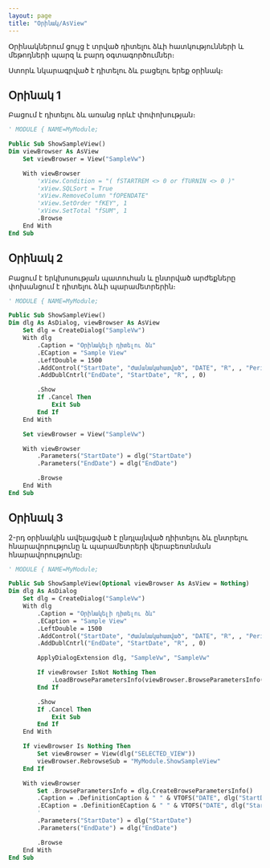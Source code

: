 ```yaml
---
layout: page
title: "Օրինակ/AsView"
---
```


Օրինակներում ցույց է տրված դիտելու ձևի հատկությունների և մեթոդների պարզ և բարդ օգտագործումներ։

Ստորև նկարագրված է դիտելու ձև բացելու երեք օրինակ։

## Օրինակ 1
Բացում է դիտելու ձև առանց որևէ փոփոխության։

``` vb
' MODULE { NAME=MyModule;

Public Sub ShowSampleView()
Dim viewBrowser As AsView
    Set viewBrowser = View("SampleVw")

    With viewBrowser
        'xView.Condition = "( fSTARTREM <> 0 or fTURNIN <> 0 )"
        'xView.SQLSort = True
        'xView.RemoveColumn "fOPENDATE"
        'xView.SetOrder "fKEY", 1
        'xView.SetTotal "fSUM", 1
        .Browse
    End With
End Sub
```

## Օրինակ 2
Բացում է երկխոսության պատուհան և ընտրված արժեքները փոխանցում է դիտելու ձևի պարամետրերին։ 


``` vb
' MODULE { NAME=MyModule;

Public Sub ShowSampleView()
Dim dlg As AsDialog, viewBrowser As AsView
    Set dlg = CreateDialog("SampleVw")
    With dlg
        .Caption = "Օրինակելի դիտելու ձև"
        .ECaption = "Sample View"
        .LeftDouble = 1500
        .AddControl("StartDate", "Ժամանակահատված", "DATE", "R", , "Period", 0)
        .AddDublCntrl("EndDate", "StartDate", "R", , 0)

        .Show
        If .Cancel Then
            Exit Sub
        End If
    End With

    Set viewBrowser = View("SampleVw")

    With viewBrowser
        .Parameters("StartDate") = dlg("StartDate")
        .Parameters("EndDate") = dlg("EndDate")

        .Browse
    End With
End Sub
```

## Օրինակ 3
2-րդ օրինակին ավելացված է ընդլայնված դիիտելու ձև ընտրելու հնարավորությունը և պարամետրերի վերաբեռտնման հնարավորությունը։


``` vb
' MODULE { NAME=MyModule;

Public Sub ShowSampleView(Optional viewBrowser As AsView = Nothing)
Dim dlg As AsDialog
    Set dlg = CreateDialog("SampleVw")
    With dlg
        .Caption = "Օրինակելի դիտելու ձև"
        .ECaption = "Sample View"
        .LeftDouble = 1500
        .AddControl("StartDate", "Ժամանակահատված", "DATE", "R", , "Period", 0)
        .AddDublCntrl("EndDate", "StartDate", "R", , 0)

        ApplyDialogExtension dlg, "SampleVw", "SampleVw"

        If viewBrowser IsNot Nothing Then
            .LoadBrowseParametersInfo(viewBrowser.BrowseParametersInfo())
        End If

        .Show
        If .Cancel Then
            Exit Sub
        End If
    End With

    If viewBrowser Is Nothing Then
        Set viewBrowser = View(dlg("SELECTED_VIEW"))
        viewBrowser.RebrowseSub = "MyModule.ShowSampleView"
    End If

    With viewBrowser
        Set .BrowseParametersInfo = dlg.CreateBrowseParametersInfo()
        .Caption = .DefinitionCaption & " " & VTOFS("DATE", dlg("StartDate")) & " - " & VTOFS("DATE", dlg("EndDate"))
        .ECaption = .DefinitionECaption & " " & VTOFS("DATE", dlg("StartDate")) & " - " & VTOFS("DATE", dlg("EndDate"))
        '
        .Parameters("StartDate") = dlg("StartDate")
        .Parameters("EndDate") = dlg("EndDate")

        .Browse
    End With
End Sub
```

